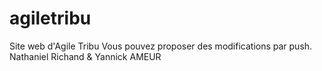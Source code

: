 # agiletribu
Site web d'Agile Tribu
Vous pouvez proposer des modifications par push.
Nathaniel Richand & Yannick AMEUR

